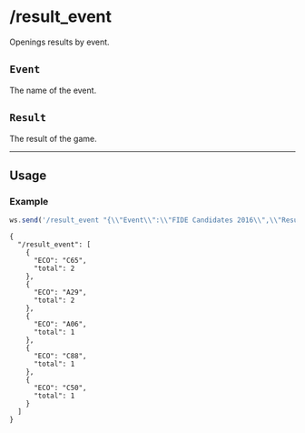 # /result_event

Openings results by event.

## `Event`

The name of the event.

## `Result`

The result of the game.

---

## Usage

### Example

```js
ws.send('/result_event "{\\"Event\\":\\"FIDE Candidates 2016\\",\\"Result\\":\\"1-0\\"}"');
```

```text
{
  "/result_event": [
    {
      "ECO": "C65",
      "total": 2
    },
    {
      "ECO": "A29",
      "total": 2
    },
    {
      "ECO": "A06",
      "total": 1
    },
    {
      "ECO": "C88",
      "total": 1
    },
    {
      "ECO": "C50",
      "total": 1
    }
  ]
}
```
